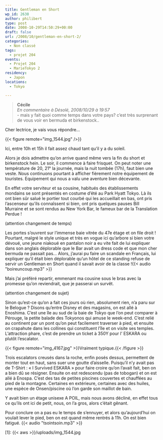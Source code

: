 ```yaml
---
title: Gentleman en Short
wp_id: 2638
author: philibert
type: post
date: 2008-10-29T14:50:29+00:00
draft: false
url: /2008/10/gentleman-en-short-2/
categories:
  - Non classé
tags:
  - projet 204
events:
  - Projet 204
  - MarieTokyo 2
residency:
  - Japon
locations:
  - Tokyo

---
```


<blockquote>
  <strong>Cécile</strong><br />
  <em>En commentaire à Désolé, 2008/10/29 à 19:57</em><br /> - mais y fait quoi comme temps dans votre pays? c’est très surprenant de vous voir en bermuda et birkenstock..
</blockquote>

Cher lectrice, je vais vous répondre&#8230;

{{< figure remote="img_1544.jpg" />}}

Ici, entre 10h et 15h il fait assez chaud tant qu&rsquo;il y a du soleil.

Alors je dois admettre qu&rsquo;on arrive quand même vers la fin du short et birkenstock hein. Le soir, il commence à faire frisquet. On peut noter une température de 20, 21° la journée, mais la nuit tombée (17h), faut bien une veste. Nous continuons pourtant à afficher fièrement notre équipement de touristes. Equipement qui nous a valu une aventure bien décevante.

En effet votre serviteur et sa cousine, habitués des établissements mondains se sont présentés en costume d&rsquo;été au Park Hyatt Tokyo. Là ils ont bien sûr salué le portier tout courbé qui les accueillait en bas, ont pris l&rsquo;ascenseur qu&rsquo;ils connaîssent si bien, ont pris quelques pauses Bill Murraine et se sont rendus au New York Bar, le fameux bar de la Translation Perdue !

(attention changement de temps) 

Les portes s&rsquo;ouvrent sur l&rsquo;immense baie vitrée du 47e étage et on file droit ! Pourtant, malgré le style unique et très en vogue ici qu&rsquo;arbore si bien votre dévoué, une jeune niakoué en pantalon noir a eu vite fait de lui expliquer dans son anglais déplorable que le Bar avait un dress code et que mon cher bermuda ne passait pas&#8230; Alors, j&rsquo;aurai pu faire un scandale en Français, lui expliquer qu&rsquo;il était bien déplorable qu&rsquo;un hôtel de ce standing refuse de servir un Gentleman en Short quand il savait avoir de la classe !{{< audio "boireuncoup.mp3" >}}

Mais j&rsquo;ai préféré repartir, emmenant ma cousine sous le bras avec la promesse qu&rsquo;on reviendrait, que je passerai un survêt.

(attention changement de sujet)

Sinon qu&rsquo;est-ce qu&rsquo;on a fait ces jours où rien, absolument rien, n&rsquo;a paru sur le Belogue ? Disons qu&rsquo;entre Disney et des magasins, on est allé à Enoshima. C&rsquo;est une île au sud de la baie de Tokyo que l&rsquo;on peut comparer à Pérouge, la petite balade des Tokyonos qui amuse le week-end. C&rsquo;est relié au continent par un pont qu&rsquo;on peut facilement traverser à pied, et ensuite on crapahute dans les collines qui constituent l&rsquo;île et on visite ses temples. L&rsquo;attraction phare, c&rsquo;est de prendre un ticket à 350Y pour l&rsquo; ESKARA ou plutôt l&rsquo;escalator.

{{< figure remote="img_4167.jpg" >}}Vraiment typique.{{< /figure >}}


Trois escalators creusés dans la roche, enfin posés dessus, permettent de monter tout en haut, sans suer une goutte d&rsquo;aisselle. Puisqu&rsquo;il n&rsquo;y avait pas de T-Shirt : « I Survived ESKARA » pour faire croire qu&rsquo;on l&rsquo;avait fait, ben on a bien dû se résigner. Ensuite on est redescendu (pas de tobogan) et on est allé à Enospa. C&rsquo;est des tas de petites piscines couvertes et chauffées au pied de la montagne. Certaines en extérieure, certaines avec des huiles, une espèce de Onsen/piscine où l&rsquo;on garde son maillot de bain. 

Y avait bien un étage unisexe A POIL, mais nous avons décliné, en effet tous ce qu&rsquo;ils ont ici de petit, nous, on l&rsquo;a gros, alors c&rsquo;était gênant.

Pour conclure on a pas eu le temps de s&rsquo;ennuyer, et alors qu&rsquo;aujourd&rsquo;hui on voulait lever le pied, ben on est quand même rentrés à 11h. On est bien fatigué. {{< audio "tsointsoin.mp3" >}}

 [1]: {{< aws >}}/uploads/img_1544.jpg
